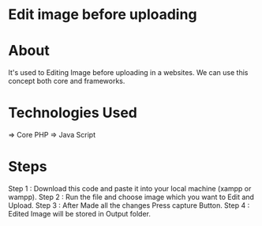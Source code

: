# Edit image before uploading

# About

It's used to Editing Image before uploading in a websites. We can use this concept both core and frameworks.

# Technologies Used

=> Core PHP
=> Java Script

# Steps

Step 1 : Download this code and paste it into your local machine (xampp or wampp).
Step 2 : Run the file and choose image which you want to Edit and Upload.
Step 3 : After Made all the changes Press capture Button.
Step 4 : Edited Image will be stored in Output folder.


